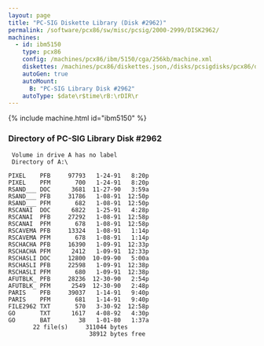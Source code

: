 ```yaml
---
layout: page
title: "PC-SIG Diskette Library (Disk #2962)"
permalink: /software/pcx86/sw/misc/pcsig/2000-2999/DISK2962/
machines:
  - id: ibm5150
    type: pcx86
    config: /machines/pcx86/ibm/5150/cga/256kb/machine.xml
    diskettes: /machines/pcx86/diskettes.json,/disks/pcsigdisks/pcx86/diskettes.json
    autoGen: true
    autoMount:
      B: "PC-SIG Library Disk #2962"
    autoType: $date\r$time\rB:\rDIR\r
---
```


{% include machine.html id="ibm5150" %}

### Directory of PC-SIG Library Disk #2962

     Volume in drive A has no label
     Directory of A:\

    PIXEL    PFB     97793   1-24-91   8:20p
    PIXEL    PFM       700   1-24-91   8:20p
    RSAND___ DOC      3681  11-27-90   3:59a
    RSAND___ PFB     31786   1-08-91  12:50p
    RSAND___ PFM       682   1-08-91  12:50p
    RSCANAI  DOC      6822   1-25-91   4:28p
    RSCANAI  PFB     27292   1-08-91  12:58p
    RSCANAI  PFM       678   1-08-91  12:58p
    RSCAVEMA PFB     13324   1-08-91   1:14p
    RSCAVEMA PFM       678   1-08-91   1:14p
    RSCHACHA PFB     16390   1-09-91  12:33p
    RSCHACHA PFM      2412   1-09-91  12:33p
    RSCHASLI DOC     12800  10-09-90   5:00a
    RSCHASLI PFB     22598   1-09-91  12:38p
    RSCHASLI PFM       680   1-09-91  12:38p
    AFUTBLK_ PFB     28236  12-30-90   2:54p
    AFUTBLK_ PFM      2549  12-30-90   2:48p
    PARIS    PFB     39037   1-14-91   9:40p
    PARIS    PFM       681   1-14-91   9:40p
    FILE2962 TXT       570   3-30-92  12:58p
    GO       TXT      1617   4-08-92   4:30p
    GO       BAT        38   1-01-80   1:37a
           22 file(s)     311044 bytes
                           38912 bytes free
